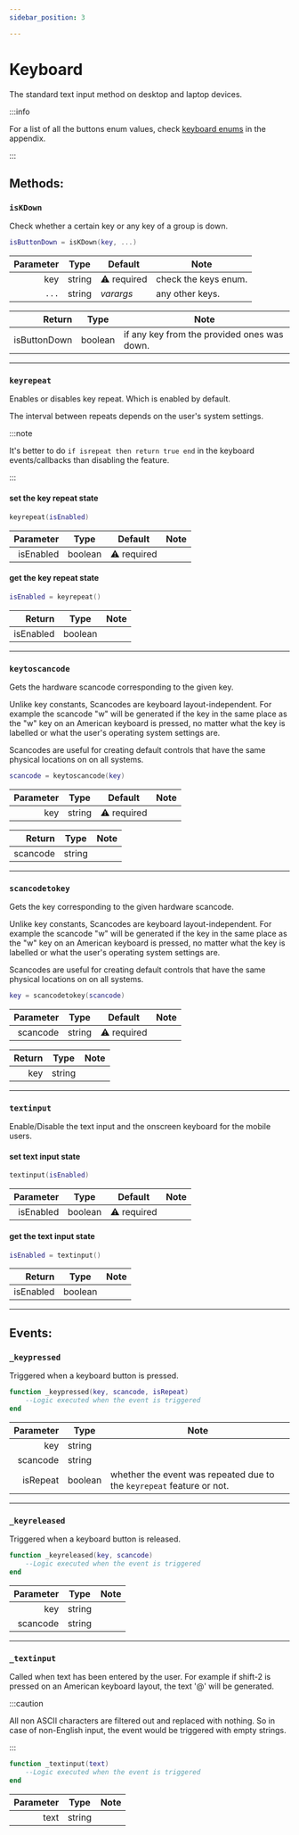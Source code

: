 ```yaml
---
sidebar_position: 3

---
```


# Keyboard

The standard text input method on desktop and laptop devices.

:::info

For a list of all the buttons enum values, check [keyboard enums](../appendix/keyboard-enums) in the appendix.

:::

## Methods:

### `isKDown`

Check whether a certain key or any key of a group is down.

```lua
isButtonDown = isKDown(key, ...)
```

| Parameter | Type   | Default     | Note                 |
|----------:|--------|-------------|----------------------|
|       key | string | ⚠️ required | check the keys enum. |
|     `...` | string | _varargs_   | any other keys.      |

|       Return | Type    | Note                                        |
|-------------:|---------|---------------------------------------------|
| isButtonDown | boolean | if any key from the provided ones was down. |

---

### `keyrepeat`

Enables or disables key repeat. Which is enabled by default.

The interval between repeats depends on the user's system settings.

:::note

It's better to do `if isrepeat then return true end` in the keyboard
events/callbacks than disabling the feature.

:::

#### set the key repeat state

```lua
keyrepeat(isEnabled)
```

| Parameter | Type    | Default     | Note |
|----------:|---------|-------------|------|
| isEnabled | boolean | ⚠️ required |      |

#### get the key repeat state

```lua
isEnabled = keyrepeat()
```

|    Return | Type    | Note |
|----------:|---------|------|
| isEnabled | boolean |      |

---

### `keytoscancode`

Gets the hardware scancode corresponding to the given key.

Unlike key constants, Scancodes are keyboard layout-independent. For example the scancode "w" will be generated if the key in the same place as the "w" key on an American keyboard is pressed, no matter what the key is labelled or what the user's operating system settings are.

Scancodes are useful for creating default controls that have the same physical locations on on all systems.

```lua
scancode = keytoscancode(key)
```

| Parameter | Type   | Default     | Note |
|----------:|--------|-------------|------|
|       key | string | ⚠️ required |      |

|   Return | Type   | Note |
|---------:|--------|------|
| scancode | string |      |

---

### `scancodetokey`

Gets the key corresponding to the given hardware scancode.

Unlike key constants, Scancodes are keyboard layout-independent. For example the scancode "w" will be generated if the key in the same place as the "w" key on an American keyboard is pressed, no matter what the key is labelled or what the user's operating system settings are.

Scancodes are useful for creating default controls that have the same physical locations on on all systems.

```lua
key = scancodetokey(scancode)
```

| Parameter | Type   | Default     | Note |
|----------:|--------|-------------|------|
|  scancode | string | ⚠️ required |      |

| Return | Type   | Note |
|-------:|--------|------|
|    key | string |      |

---

### `textinput`

Enable/Disable the text input and the onscreen keyboard for the mobile users.

#### set text input state

```lua
textinput(isEnabled)
```

| Parameter | Type    | Default     | Note |
|----------:|---------|-------------|------|
| isEnabled | boolean | ⚠️ required |      |

#### get the text input state

```lua
isEnabled = textinput()
```

|    Return | Type    | Note |
|----------:|---------|------|
| isEnabled | boolean |      |

---

## Events:

### `_keypressed`

Triggered when a keyboard button is pressed.

```lua
function _keypressed(key, scancode, isRepeat)
	--Logic executed when the event is triggered
end
```

| Parameter | Type    | Note                                                                  |
|----------:|---------|-----------------------------------------------------------------------|
|       key | string  |                                                                       |
|  scancode | string  |                                                                       |
|  isRepeat | boolean | whether the event was repeated due to the `keyrepeat` feature or not. |

---


### `_keyreleased`

Triggered when a keyboard button is released.

```lua
function _keyreleased(key, scancode)
	--Logic executed when the event is triggered
end
```
| Parameter | Type   | Note |
|----------:|--------|------|
|       key | string |      |
|  scancode | string |      |

---

### `_textinput`

Called when text has been entered by the user. For example if shift-2 is pressed on an American keyboard layout, the text '@' will be generated.

:::caution

All non ASCII characters are filtered out and replaced with nothing.
So in case of non-English input, the event would be triggered with empty strings.

:::

```lua
function _textinput(text)
	--Logic executed when the event is triggered
end
```

| Parameter | Type   | Note |
|----------:|--------|------|
|      text | string |      |
